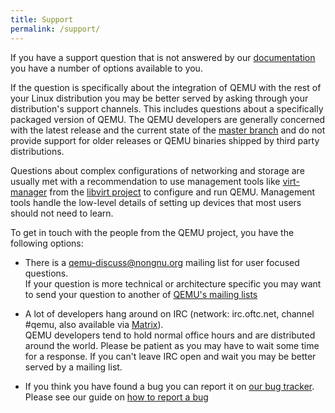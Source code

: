 ```yaml
---
title: Support
permalink: /support/
---
```


If you have a support question that is not answered by our
[documentation](/documentation) you have a number of options available
to you.

If the question is specifically about the integration of QEMU with the
rest of your Linux distribution you may be better served by asking
through your distribution's support channels. This includes questions
about a specifically packaged version of QEMU. The QEMU developers are
generally concerned with the latest release and the current state of
the [master branch](https://gitlab.com/qemu-project/qemu) and do not
provide support for older releases or QEMU binaries shipped by third
party distributions.

Questions about complex configurations of networking and storage are
usually met with a recommendation to use management tools like
[virt-manager](https://virt-manager.org/) from the [libvirt
project](https://libvirt.org/) to configure and run QEMU. Management
tools handle the low-level details of setting up devices that most
users should not need to learn.

To get in touch with the people from the QEMU project, you have the
following options:

* There is a
[qemu-discuss@nongnu.org](https://lists.nongnu.org/mailman/listinfo/qemu-discuss)
mailing list for user focused questions.<br>
If your question is more technical or architecture specific you may
want to send your question to another of [QEMU's mailing
lists](https://wiki.qemu.org/MailingLists)

* A lot of developers hang around on IRC (network: irc.oftc.net,
channel #qemu, also available via
[Matrix](https://matrix.to/#/#_oftc_#qemu:matrix.org)).<br> QEMU
developers tend to hold normal office hours and are distributed around
the world. Please be patient as you may have to wait some time for a
response. If you can't leave IRC open and wait you may be better
served by a mailing list.

* If you think you have found a bug you can report it on [our bug
  tracker](https://gitlab.com/qemu-project/qemu/-/issues).<br/>
Please see our guide on [how to report a bug](/contribute/report-a-bug/)
